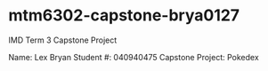 # mtm6302-capstone-brya0127
IMD Term 3 Capstone Project

Name: Lex Bryan 
Student #: 040940475
Capstone Project: Pokedex
